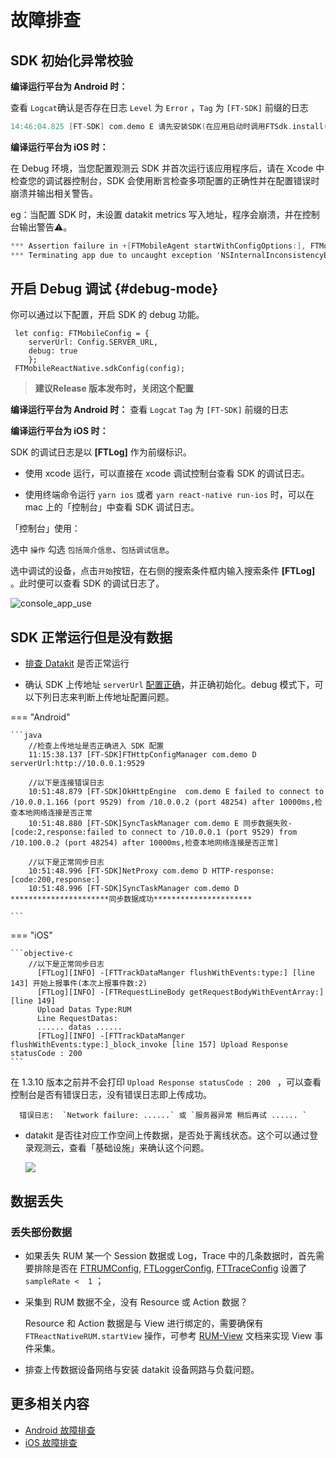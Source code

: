 # 故障排查

## SDK 初始化异常校验

**编译运行平台为 Android 时：**

查看 `Logcat`确认是否存在日志 `Level` 为 `Error` ，`Tag` 为 `[FT-SDK]` 前缀的日志

```kotlin
14:46:04.825 [FT-SDK] com.demo E 请先安装SDK(在应用启动时调用FTSdk.install(FTSDKConfig ftSdkConfig))
```

**编译运行平台为 iOS 时：**

在 Debug 环境，当您配置观测云 SDK 并首次运行该应用程序后，请在 Xcode 中检查您的调试器控制台，SDK 会使用断言检查多项配置的正确性并在配置错误时崩溃并输出相关警告。

eg：当配置 SDK 时，未设置  datakit metrics 写入地址，程序会崩溃，并在控制台输出警告⚠️。

```objective-c
*** Assertion failure in +[FTMobileAgent startWithConfigOptions:], FTMobileAgent.m:53
*** Terminating app due to uncaught exception 'NSInternalInconsistencyException', reason: '请设置 datakit metrics 写入地址'
```

## 开启 Debug 调试 {#debug-mode}

你可以通过以下配置，开启 SDK 的 debug 功能。

```tsx
 let config: FTMobileConfig = {
    serverUrl: Config.SERVER_URL,
    debug: true
    };
 FTMobileReactNative.sdkConfig(config);
```

>**建议Release 版本发布时，关闭这个配置**

**编译运行平台为 Android 时：**
查看 `Logcat` `Tag` 为 `[FT-SDK]` 前缀的日志

**编译运行平台为 iOS 时：**

SDK 的调试日志是以  **[FTLog]** 作为前缀标识。

* 使用 xcode 运行，可以直接在 xcode 调试控制台查看 SDK 的调试日志。

* 使用终端命令运行 `yarn ios` 或者 `yarn react-native run-ios` 时，可以在 mac 上的「控制台」中查看 SDK 调试日志。

「控制台」使用：

  选中 `操作` 勾选 `包括简介信息`、`包括调试信息`。

  选中调试的设备，点击`开始`按钮，在右侧的搜索条件框内输入搜索条件 **[FTLog]** 。此时便可以查看 SDK 的调试日志了。

  ![console_app_use](../img/console_app_use.png)

## SDK 正常运行但是没有数据

* [排查 Datakit](../../datakit/why-no-data.md) 是否正常运行

* 确认 SDK 上传地址 `serverUrl` [配置正确](app-access.md#base-setting)，并正确初始化。debug 模式下，可以下列日志来判断上传地址配置问题。

=== "Android"

    ```java
    	//检查上传地址是否正确进入 SDK 配置
    	11:15:38.137 [FT-SDK]FTHttpConfigManager com.demo D serverUrl:http://10.0.0.1:9529

    	//以下是连接错误日志
    	10:51:48.879 [FT-SDK]OkHttpEngine  com.demo E failed to connect to /10.0.0.1.166 (port 9529) from /10.0.0.2 (port 48254) after 10000ms,检查本地网络连接是否正常
        10:51:48.880 [FT-SDK]SyncTaskManager com.demo E 同步数据失败-[code:2,response:failed to connect to /10.0.0.1 (port 9529) from /10.100.0.2 (port 48254) after 10000ms,检查本地网络连接是否正常]

    	//以下是正常同步日志
    	10:51:48.996 [FT-SDK]NetProxy com.demo D HTTP-response:[code:200,response:]
        10:51:48.996 [FT-SDK]SyncTaskManager com.demo D **********************同步数据成功**********************

    ```
	
=== "iOS"

    ```objective-c
    	//以下是正常同步日志
    	  [FTLog][INFO] -[FTTrackDataManger flushWithEvents:type:] [line 143] 开始上报事件(本次上报事件数:2)
    	  [FTLog][INFO] -[FTRequestLineBody getRequestBodyWithEventArray:] [line 149]
    	  Upload Datas Type:RUM
    	  Line RequestDatas:
    	  ...... datas ......
    	  [FTLog][INFO] -[FTTrackDataManger flushWithEvents:type:]_block_invoke [line 157] Upload Response statusCode : 200
    ```


 在 1.3.10 版本之前并不会打印 `Upload Response statusCode : 200 ` ，可以查看控制台是否有错误日志，没有错误日志即上传成功。
	
	  错误日志:  `Network failure: ......` 或 `服务器异常 稍后再试 ...... `
	
* datakit 是否往对应工作空间上传数据，是否处于离线状态。这个可以通过登录观测云，查看「基础设施」来确认这个问题。

	![](../img/17.trouble_shooting_android_datakit_check.png)

## 数据丢失

### 丢失部份数据

* 如果丢失 RUM 某一个 Session 数据或 Log，Trace 中的几条数据时，首先需要排除是否在 [FTRUMConfig](app-access.md#rum-config), [FTLoggerConfig](app-access.md#log-config), [FTTraceConfig](app-access.md#trace-config) 设置了 `sampleRate <  1` ；

* 采集到 RUM 数据不全，没有 Resource 或 Action 数据？

    Resource 和 Action 数据是与 View 进行绑定的，需要确保有 `FTReactNativeRUM.startView` 操作，可参考 [RUM-View](app-access.md#rumview) 文档来实现 View 事件采集。 

* 排查上传数据设备网络与安装 datakit 设备网路与负载问题。

## 更多相关内容
* [Android 故障排查](../android/app-troubleshooting.md)
* [iOS 故障排查](../ios/app-troubleshooting.md)











